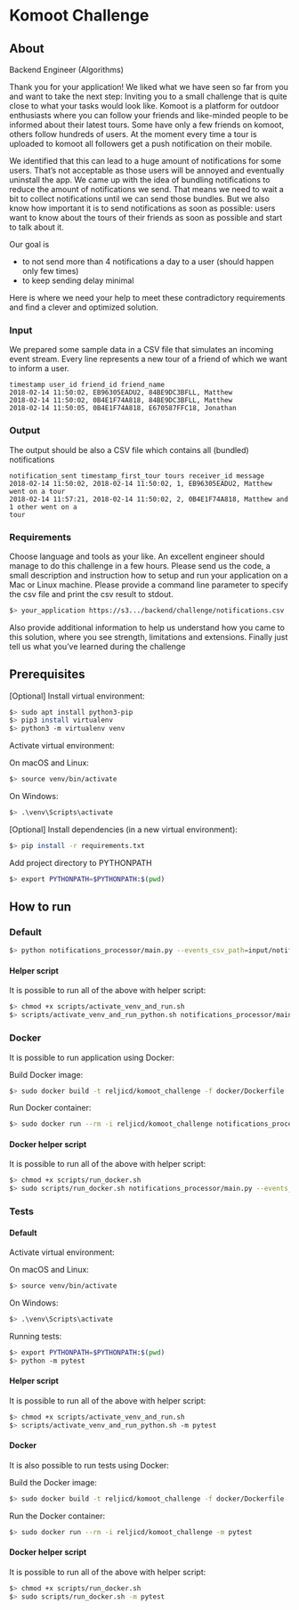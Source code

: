 # Komoot Challenge

## About

Backend Engineer (Algorithms)

Thank you for your application! We liked what we have seen so far from you and want to take the next
step: Inviting you to a small challenge that is quite close to what your tasks would look like.
Komoot is a platform for outdoor enthusiasts where you can follow your friends and like-minded
people to be informed about their latest tours. Some have only a few friends on komoot, others follow
hundreds of users. At the moment every time a tour is uploaded to komoot all followers get a push
notification on their mobile.

We identified that this can lead to a huge amount of notifications for some users. That’s not
acceptable as those users will be annoyed and eventually uninstall the app. We came up with the idea
of bundling notifications to reduce the amount of notifications we send. That means we need to wait a
bit to collect notifications until we can send those bundles. But we also know how important it is to
send notifications as soon as possible: users want to know about the tours of their friends as soon as
possible and start to talk about it.

Our goal is
* to not send more than 4 notifications a day to a user (should happen only few times)
* to keep sending delay minimal

Here is where we need your help to meet these contradictory requirements and find a clever and
optimized solution.

### Input
We prepared some sample data in a CSV file that simulates an incoming event stream. Every line
represents a new tour of a friend of which we want to inform a user.

```
timestamp user_id friend_id friend_name
2018-02-14 11:50:02, EB96305EADU2, 84BE9DC3BFLL, Matthew
2018-02-14 11:50:02, 0B4E1F74A818, 84BE9DC3BFLL, Matthew
2018-02-14 11:50:05, 0B4E1F74A818, E670587FFC18, Jonathan
```

### Output
The output should be also a CSV file which contains all (bundled) notifications
```
notification_sent timestamp_first_tour tours receiver_id message
2018-02-14 11:50:02, 2018-02-14 11:50:02, 1, EB96305EADU2, Matthew went on a tour
2018-02-14 11:57:21, 2018-02-14 11:50:02, 2, 0B4E1F74A818, Matthew and 1 other went on a
tour
```

### Requirements
Choose language and tools as your like. An excellent engineer should manage to do this challenge in a
few hours. Please send us the code, a small description and instruction how to setup and run your
application on a Mac or Linux machine. Please provide a command line parameter to specify the csv
file and print the csv result to stdout.
```bash
$> your_application https://s3.../backend/challenge/notifications.csv
```
Also provide additional information to help us understand how you came to this solution, where you
see strength, limitations and extensions. Finally just tell us what you’ve learned during the challenge

## Prerequisites

\[Optional\] Install virtual environment:

```bash
$> sudo apt install python3-pip
$> pip3 install virtualenv
$> python3 -m virtualenv venv
```

Activate virtual environment:

On macOS and Linux:
```bash
$> source venv/bin/activate
```

On Windows:
```bash
$> .\venv\Scripts\activate
```

\[Optional\] Install dependencies (in a new virtual environment):
```bash
$> pip install -r requirements.txt
```

Add project directory to PYTHONPATH
```bash
$> export PYTHONPATH=$PYTHONPATH:$(pwd)
```

## How to run

### Default

```bash
$> python notifications_processor/main.py --events_csv_path=input/notifications_short.csv --print_to_stdout=True
```

#### Helper script

It is possible to run all of the above with helper script:

```bash
$> chmod +x scripts/activate_venv_and_run.sh
$> scripts/activate_venv_and_run_python.sh notifications_processor/main.py --events_csv_path=input/notifications_short.csv --print_to_stdout=True
```

### Docker

It is possible to run application using Docker:

Build Docker image:
```bash
$> sudo docker build -t reljicd/komoot_challenge -f docker/Dockerfile .
```

Run Docker container:
```bash
$> sudo docker run --rm -i reljicd/komoot_challenge notifications_processor/main.py --events_csv_path=input/notifications_short.csv --print_to_stdout=True
```

#### Docker helper script

It is possible to run all of the above with helper script:

```bash
$> chmod +x scripts/run_docker.sh
$> sudo scripts/run_docker.sh notifications_processor/main.py --events_csv_path=input/notifications_short.csv --print_to_stdout=True
```

### Tests

#### Default
Activate virtual environment:

On macOS and Linux:
```bash
$> source venv/bin/activate
```

On Windows:
```bash
$> .\venv\Scripts\activate
```

Running tests:
```bash
$> export PYTHONPATH=$PYTHONPATH:$(pwd)
$> python -m pytest
```

#### Helper script

It is possible to run all of the above with helper script:

```bash
$> chmod +x scripts/activate_venv_and_run.sh
$> scripts/activate_venv_and_run_python.sh -m pytest
```

#### Docker

It is also possible to run tests using Docker:

Build the Docker image:
```bash
$> sudo docker build -t reljicd/komoot_challenge -f docker/Dockerfile .
```

Run the Docker container:
```bash
$> sudo docker run --rm -i reljicd/komoot_challenge -m pytest
```

#### Docker helper script

It is possible to run all of the above with helper script:

```bash
$> chmod +x scripts/run_docker.sh
$> sudo scripts/run_docker.sh -m pytest
```